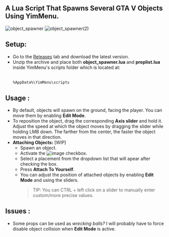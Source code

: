 ## A Lua Script That Spawns Several GTA V Objects Using YimMenu.

![object_spawner](https://github.com/xesdoog/object-spawner/assets/66764345/f55443fd-0ed5-41ca-9d75-1940192b8720)
![object_spawner(2)](https://github.com/xesdoog/object-spawner/assets/66764345/8c5910ea-b252-4951-a8b5-145617156107)

## Setup:
- Go to the [Releases](https://github.com/xesdoog/object-spawner/releases/latest) tab and download the latest version.
- Unzip the archive and place both **object_spawner.lua** and **proplist.lua** inside YimMenu's scripts folder which is located at:
  ######
      %AppData%\YimMenu\scripts

## Usage :
- By default, objects will spawn on the ground, facing the player. You can move them by enabling **Edit Mode**.
- To reposition the object, drag the corresponding **Axis slider** and hold it. Adjust the speed at which the object moves by dragging the slider while holding LMB down. The farther from the center, the faster the object moves in that direction.
- **Attaching Objects:** [WIP]
    - Spawn an object.
    - Activate the ![image](https://github.com/xesdoog/object-spawner/assets/66764345/8897ec31-b494-4c31-b7a7-499591fdc84b) checkbox.
    - Select a placement from the dropdown list that will apear after checking the box.
    - Press **Attach To Yourself**.
    - You can adjust the position of attached objects by enabling **Edit Mode** and using the sliders.
      > TIP: You can CTRL + left click on a slider to manually enter custom/more precise values.

## Issues :
* Some props can be used as _wrecking balls?_ I will probably have to force disable object collision when **Edit Mode** is active.

